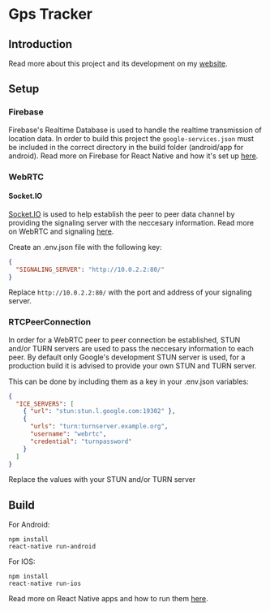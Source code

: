# Gps Tracker

## Introduction

Read more about this project and its development on my [website](https://www.rubendewitte.com/projects/gpsapp).

## Setup

### Firebase

Firebase's Realtime Database is used to handle the realtime transmission of location data. In order to build this project the `google-services.json` must be included in the correct directory in the build folder (android/app for android). Read more on Firebase for React Native and how it's set up [here](https://rnfirebase.io/).

### WebRTC

#### Socket.IO

[Socket.IO](https://socket.io/) is used to help establish the peer to peer data channel by providing the signaling server with the neccesary information. Read more on WebRTC and signaling [here](https://codelabs.developers.google.com/codelabs/webrtc-web/#0).

Create an .env.json file with the following key:

```json
{
  "SIGNALING_SERVER": "http://10.0.2.2:80/"
}
```

Replace `http://10.0.2.2:80/` with the port and address of your signaling server.

### RTCPeerConnection

In order for a WebRTC peer to peer connection be established, STUN and/or TURN servers are used to pass the neccesary information to each peer. By default only Google's development STUN server is used, for a production build it is advised to provide your own STUN and TURN server.

This can be done by including them as a key in your .env.json variables:

```json
{
  "ICE_SERVERS": [
    { "url": "stun:stun.l.google.com:19302" },
    {
      "urls": "turn:turnserver.example.org",
      "username": "webrtc",
      "credential": "turnpassword"
    }
  ]
}
```

Replace the values with your STUN and/or TURN server

## Build

For Android:

```
npm install
react-native run-android
```

For IOS:

```
npm install
react-native run-ios
```

Read more on React Native apps and how to run them [here](https://reactnative.dev/docs/getting-started).
